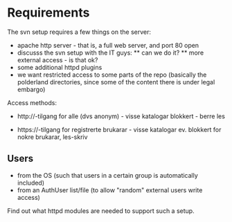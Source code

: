 # Requirements

The svn setup requires a few things on the server:

- apache http server - that is, a full web server, and port 80 open
- discusss the svn setup with the IT guys:
  ** can we do it?
  ** more external access - is that ok?
- some additional httpd plugins
- we want restricted access to some parts of the repo (basically the polderland directories, since some of the content there is under legal embargo)

Access methods:

- http://-tilgang for alle (dvs anonym) - visse katalogar blokkert - berre les

- https://-tilgang for registrerte brukarar - visse katalogar ev. blokkert for nokre brukarar, les-skriv

## Users

- from the OS (such that users in a certain group is automatically included)
- from an AuthUser list/file (to allow "random" external users write access)

Find out what httpd modules are needed to support such a setup.

